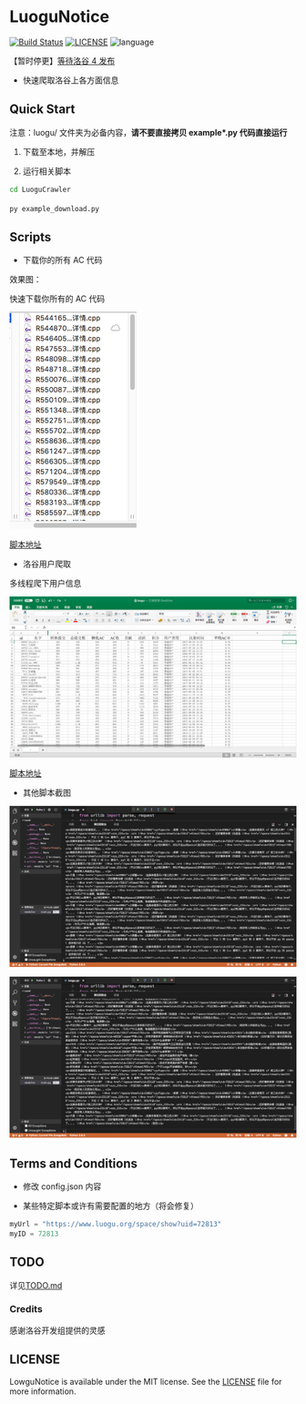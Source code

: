 # LuoguNotice

[![Build Status](https://travis-ci.org/Himself65/LuoguCrawler.svg?branch=master)](https://travis-ci.org/Himself65/LuoguCrawler) [![LICENSE](https://img.shields.io/badge/license-MIT-blue.svg)](LICENSE) ![language](https://img.shields.io/badge/language-python3-blue.svg)

【暂时停更】[等待洛谷 4 发布](https://github.com/Himself65/LuoguCrawler/issues/1)

* 快速爬取洛谷上各方面信息

## Quick Start

注意：luogu/ 文件夹为必备内容，**请不要直接拷贝 example\*.py 代码直接运行**

1.  下载至本地，并解压

2.  运行相关脚本

```bash
cd LuoguCrawler

py example_download.py
```

## Scripts

* 下载你的所有 AC 代码

效果图：

快速下载你所有的 AC 代码

![04](/img/04.png)

[脚本地址](/example_codedownload.py)

* 洛谷用户爬取

多线程爬下用户信息

![03](/img/03.png)

[脚本地址](/example_userInfoCrawler.py)

* 其他脚本截图

![01](/img/01.png)

![02](/img/02.png)

## Terms and Conditions

* 修改 config.json 内容

* 某些特定脚本或许有需要配置的地方（将会修复）

```python
myUrl = "https://www.luogu.org/space/show?uid=72813"
myID = 72813
```

## TODO

详见[TODO.md](TODO.md)

### Credits

感谢洛谷开发组提供的灵感

## LICENSE

LowguNotice is available under the MIT license. See the [LICENSE](LICENSE) file for more information.
